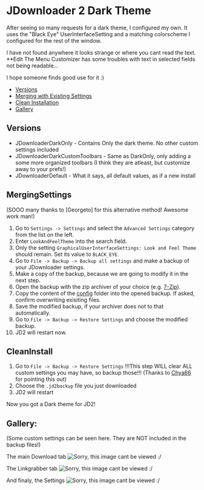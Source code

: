 # JDownloader 2 Dark Theme
After seeing so many requests for a dark theme, I configured my own. 
It uses the "Black Eye" UserInterfaceSetting and a matching colorscheme I configured for the rest of the window. 

I have not found anywhere it looks strange or where you cant read the text. **Edit The Menu Customizer has some troubles with text in selected fields not being readable...

I hope someone finds good use for it :)

- [Versions](#versions)
- [Merging with Existing Settings](#mergingsettings)
- [Clean Installation](#cleaninstall)
- [Gallery](#gallery)

## Versions
* JDownloaderDarkOnly - Contains Only the dark theme. No other custom settings included
* JDownloaderDarkCustomToolbars - Same as DarkOnly, only adding a some more organized toolbars (I think they are atleast, but customize away to your prefs!)
* JDownloaderDefault - What it says, all default values, as if a new install

## MergingSettings
(SOOO many thanks to [Georgeto] for this alternative method! Awesome work man!)
1. Go to `Settings -> Settings` and select the `Advanced Settings` category from the list on the left.
2. Enter `LookAndFeelTheme` into the search field.
3. Only the setting `GraphicalUserInterfaceSettings: Look and Feel Theme` should remain. Set its value to `BLACK_EYE`.
4. Go to `File -> Backup -> Backup all settings` and make a backup of your JDownloader settings.
5. Make a copy of the backup, because we are going to modify it in the next step.
6. Open the backup with the zip archiver of your choice (e.g. [7-Zip](https://www.7-zip.org/)).
7. Copy the content of the [config](config/) folder into the opened backup. If asked, confirm overwriting exisiting files.
8. Save the modified backup, if your archiver does not to that automatically.
9. Go to `File -> Backup -> Restore Settings` and choose the modified backup.
10. JD2 will restart now.

## CleanInstall
1. Go to `File -> Backup -> Restore Settings` !!!This step WILL clear ALL custom settings you may have, so backup those!!! (Thanks to  [Chya66](https://www.reddit.com/user/Chya66 "Chya66's Reddit") for pointing this out)
2. Choose the `.jd2backup` file you just downloaded
3. JD2 will restart

Now you got a Dark theme for JD2!

## Gallery:
(Some custom settings can be seen here. They are NOT included in the backup files!)

The main Download tab
![Sorry, this image cant be viewed :/ ](https://github.com/Vinylwalk3r/Jdownloader-2-Dark-Theme/blob/master/images/Download.JPG?)

The Linkgrabber tab
![Sorry, this image cant be viewed :/ ](https://github.com/Vinylwalk3r/Jdownloader-2-Dark-Theme/blob/master/images/Linkgrabber.JPG?)

And finaly, the Settings
![Sorry, this image cant be viewed :/ ](https://github.com/Vinylwalk3r/Jdownloader-2-Dark-Theme/blob/master/images/SettingsTab.JPG?)




